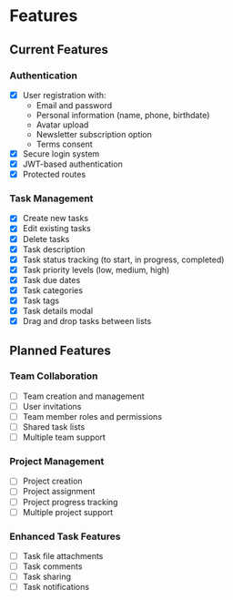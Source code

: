 # Features

## Current Features

### Authentication

- [x] User registration with:
  - Email and password
  - Personal information (name, phone, birthdate)
  - Avatar upload
  - Newsletter subscription option
  - Terms consent
- [x] Secure login system
- [x] JWT-based authentication
- [x] Protected routes

### Task Management

- [x] Create new tasks
- [x] Edit existing tasks
- [x] Delete tasks
- [x] Task description
- [x] Task status tracking (to start, in progress, completed)
- [x] Task priority levels (low, medium, high)
- [x] Task due dates
- [x] Task categories
- [x] Task tags
- [x] Task details modal
- [x] Drag and drop tasks between lists

## Planned Features

### Team Collaboration

- [ ] Team creation and management
- [ ] User invitations
- [ ] Team member roles and permissions
- [ ] Shared task lists
- [ ] Multiple team support

### Project Management

- [ ] Project creation
- [ ] Project assignment
- [ ] Project progress tracking
- [ ] Multiple project support

### Enhanced Task Features

- [ ] Task file attachments
- [ ] Task comments
- [ ] Task sharing
- [ ] Task notifications
